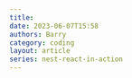 ```yaml
---
title:
date: 2023-06-07T15:58
authors: Barry
category: coding
layout: article
series: nest-react-in-action
---
```

